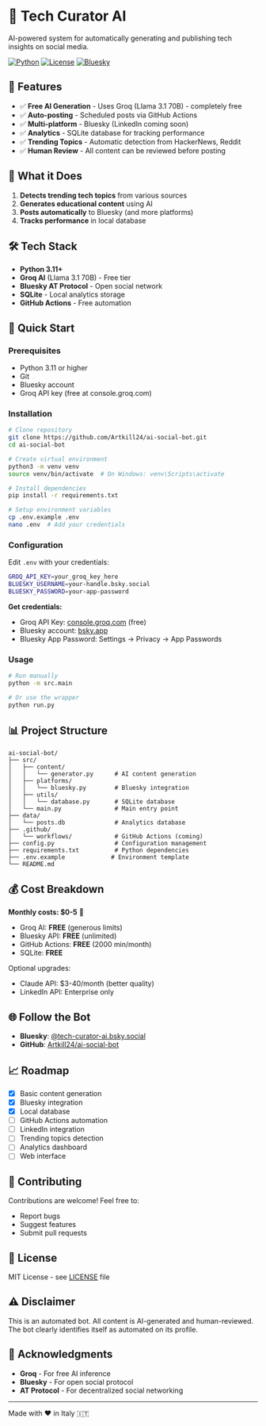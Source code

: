 # 🤖 Tech Curator AI

AI-powered system for automatically generating and publishing tech insights on social media.

[![Python](https://img.shields.io/badge/Python-3.11+-blue.svg)](https://www.python.org/downloads/)
[![License](https://img.shields.io/badge/License-MIT-green.svg)](LICENSE)
[![Bluesky](https://img.shields.io/badge/Follow-@tech--curator--ai-blue)](https://bsky.app/profile/tech-curator-ai.bsky.social)

## 🌟 Features

- ✅ **Free AI Generation** - Uses Groq (Llama 3.1 70B) - completely free
- ✅ **Auto-posting** - Scheduled posts via GitHub Actions
- ✅ **Multi-platform** - Bluesky (LinkedIn coming soon)
- ✅ **Analytics** - SQLite database for tracking performance
- ✅ **Trending Topics** - Automatic detection from HackerNews, Reddit
- ✅ **Human Review** - All content can be reviewed before posting

## 🎯 What it Does

1. **Detects trending tech topics** from various sources
2. **Generates educational content** using AI
3. **Posts automatically** to Bluesky (and more platforms)
4. **Tracks performance** in local database

## 🛠️ Tech Stack

- **Python 3.11+**
- **Groq AI** (Llama 3.1 70B) - Free tier
- **Bluesky AT Protocol** - Open social network
- **SQLite** - Local analytics storage
- **GitHub Actions** - Free automation

## 🚀 Quick Start

### Prerequisites

- Python 3.11 or higher
- Git
- Bluesky account
- Groq API key (free at console.groq.com)

### Installation
```bash
# Clone repository
git clone https://github.com/Artkill24/ai-social-bot.git
cd ai-social-bot

# Create virtual environment
python3 -m venv venv
source venv/bin/activate  # On Windows: venv\Scripts\activate

# Install dependencies
pip install -r requirements.txt

# Setup environment variables
cp .env.example .env
nano .env  # Add your credentials
```

### Configuration

Edit `.env` with your credentials:
```bash
GROQ_API_KEY=your_groq_key_here
BLUESKY_USERNAME=your-handle.bsky.social
BLUESKY_PASSWORD=your-app-password
```

**Get credentials:**
- Groq API Key: [console.groq.com](https://console.groq.com) (free)
- Bluesky account: [bsky.app](https://bsky.app)
- Bluesky App Password: Settings → Privacy → App Passwords

### Usage
```bash
# Run manually
python -m src.main

# Or use the wrapper
python run.py
```

## 📊 Project Structure
```
ai-social-bot/
├── src/
│   ├── content/
│   │   └── generator.py      # AI content generation
│   ├── platforms/
│   │   └── bluesky.py        # Bluesky integration
│   ├── utils/
│   │   └── database.py       # SQLite database
│   └── main.py               # Main entry point
├── data/
│   └── posts.db              # Analytics database
├── .github/
│   └── workflows/            # GitHub Actions (coming)
├── config.py                 # Configuration management
├── requirements.txt          # Python dependencies
├── .env.example             # Environment template
└── README.md
```

## 💰 Cost Breakdown

**Monthly costs: $0-5** 🎉

- Groq AI: **FREE** (generous limits)
- Bluesky API: **FREE** (unlimited)
- GitHub Actions: **FREE** (2000 min/month)
- SQLite: **FREE**

Optional upgrades:
- Claude API: $3-40/month (better quality)
- LinkedIn API: Enterprise only

## 🌐 Follow the Bot

- **Bluesky**: [@tech-curator-ai.bsky.social](https://bsky.app/profile/tech-curator-ai.bsky.social)
- **GitHub**: [Artkill24/ai-social-bot](https://github.com/Artkill24/ai-social-bot)

## 📈 Roadmap

- [x] Basic content generation
- [x] Bluesky integration
- [x] Local database
- [ ] GitHub Actions automation
- [ ] LinkedIn integration
- [ ] Trending topics detection
- [ ] Analytics dashboard
- [ ] Web interface

## 🤝 Contributing

Contributions are welcome! Feel free to:
- Report bugs
- Suggest features
- Submit pull requests

## 📄 License

MIT License - see [LICENSE](LICENSE) file

## ⚠️ Disclaimer

This is an automated bot. All content is AI-generated and human-reviewed. 
The bot clearly identifies itself as automated on its profile.

## 🙏 Acknowledgments

- **Groq** - For free AI inference
- **Bluesky** - For open social protocol
- **AT Protocol** - For decentralized social networking

---

Made with ❤️ in Italy 🇮🇹
